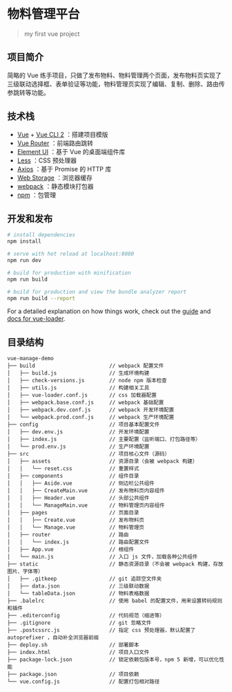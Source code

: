 # 物料管理平台

> my first vue project

## 项目简介

简略的 Vue 练手项目，只做了发布物料、物料管理两个页面，发布物料页实现了三级联动选择框、表单验证等功能，物料管理页实现了编辑、复制、删除、路由传参跳转等功能。

## 技术栈
- [Vue](https://cn.vuejs.org/) + [Vue CLI 2](https://cli.vuejs.org/zh/) ：搭建项目模版
- [Vue Router](https://router.vuejs.org/zh/) ：前端路由跳转
- [Element UI](https://element.eleme.cn/#/zh-CN/) ：基于 Vue 的桌面端组件库
- [Less](http://lesscss.org/) ：CSS 预处理器
- [Axios](https://www.axios.com/) ：基于 Promise 的 HTTP 库
- [Web Storage](https://developer.mozilla.org/zh-CN/docs/Web/API/Web_Storage_API) ：浏览器缓存
- [webpack](https://webpack.js.org/) ：静态模块打包器
- [npm](https://www.npmjs.com/) ：包管理

## 开发和发布

``` bash
# install dependencies
npm install

# serve with hot reload at localhost:8080
npm run dev

# build for production with minification
npm run build

# build for production and view the bundle analyzer report
npm run build --report
```

For a detailed explanation on how things work, check out the [guide](http://vuejs-templates.github.io/webpack/) and [docs for vue-loader](http://vuejs.github.io/vue-loader).

## 目录结构

``` pre
vue-manage-demo
├── build                        // webpack 配置文件
│   ├── build.js                 // 生成环境构建
│   ├── check-versions.js        // node npm 版本检查
│   ├── utils.js                 // 构建相关工具
│   ├── vue-loader.conf.js       // css 加载器配置
│   ├── webpack.base.conf.js     // webpack 基础配置
│   ├── webpack.dev.conf.js      // webpack 开发环境配置
│   └── webpack.prod.conf.js     // webpack 生产环境配置
├── config                       // 项目基本配置文件
│   ├── dev.env.js               // 开发环境配置
│   ├── index.js                 // 主要配置（监听端口、打包路径等）
│   └── prod.env.js              // 生产环境配置
├── src                          // 项目核心文件（源码）
│   ├── assets                   // 资源目录（会被 webpack 构建）
│   │   └── reset.css            // 重置样式
│   ├── components               // 组件目录
│   │   ├── Aside.vue            // 侧边栏公共组件
│   │   ├── CreateMain.vue       // 发布物料页内容组件
│   │   ├── Header.vue           // 头部公共组件
│   │   └── ManageMain.vue       // 物料管理页内容组件
│   ├── pages                    // 页面目录
│   │   ├── Create.vue           // 发布物料页
│   │   └── Manage.vue           // 物料管理页
│   ├── router                   // 路由
│   │   └── index.js             // 路由配置文件
│   ├── App.vue                  // 根组件
│   └── main.js                  // 入口 js 文件，加载各种公共组件
├── static                       // 静态资源目录（不会被 webpack 构建，存放图片、字体等）
│   ├── .gitkeep                 // git 追踪空文件夹
│   ├── data.json                // 三级联动数据
│   └── tableData.json           // 物料表格数据
├── .balelrc                     // 使用 babel 的配置文件，用来设置转码规则和插件
├── .editerconfig                // 代码规范（缩进等）
├── .gitignore                   // git 忽略文件
├── .postcssrc.js                // 指定 css 预处理器，默认配置了 autoprefixer ，自动补全浏览器前缀
├── deploy.sh                    // 部署脚本
├── index.html                   // 项目入口文件
├── package-lock.json            // 锁定依赖包版本号，npm 5 新增，可以优化性能
├── package.json                 // 项目依赖
└── vue.config.js                // 配置打包相对路径
```
